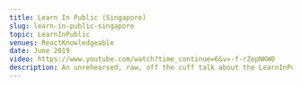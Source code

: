 ```yaml
---
title: Learn In Public (Singapore)
slug: learn-in-public-singapore
topic: LearnInPublic
venues: ReactKnowledgeable
date: June 2019
video: https://www.youtube.com/watch?time_continue=6&v=-f-rZepNKW0
description: An unrehearsed, raw, off the cuff talk about the LearnInPublic philosophy for internal Shopee developers. First ever nontechnical talk.
---
```

